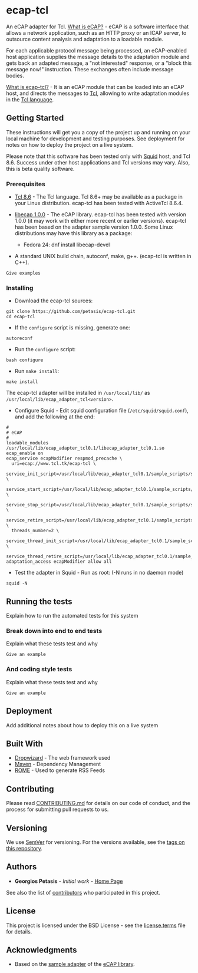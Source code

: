 # ecap-tcl
An eCAP adapter for Tcl.
[What is eCAP?](http://www.e-cap.org/) - eCAP is a software interface that allows a network application, such as an HTTP proxy or an ICAP server, to outsource content analysis and adaptation to a loadable module.

For each applicable protocol message being processed, an eCAP-enabled host application supplies the message details to the adaptation module and gets back an adapted message, a "not interested" response, or a "block this message now!" instruction. These exchanges often include message bodies.

[What is ecap-tcl?](https://github.com/petasis/ecap-tcl) - It is an eCAP module that can be loaded into an eCAP host, and directs the messages to [Tcl](https://tcl.tk/), allowing to write adaptation modules in the [Tcl language](https://tcl.tk/).

## Getting Started

These instructions will get you a copy of the project up and running on your local machine for development and testing purposes. See deployment for notes on how to deploy the project on a live system.

Please note that this software has been tested only with [Squid](http://www.squid-cache.org/) host, and Tcl 8.6. Success under other host applications and Tcl versions may vary. Also, this is beta quality software.

### Prerequisites

* [Tcl 8.6](http://www.tcl.tk/software/tcltk/8.6.html) - The Tcl language. Tcl 8.6+ may be available as a package in your Linux distribution. ecap-tcl has been tested with ActiveTcl 8.6.4.

* [libecap 1.0.0](http://www.e-cap.org/Downloads) - The eCAP library. ecap-tcl has been tested with version 1.0.0 (it may work with either more recent or earlier versions). ecap-tcl has been based on the adapter sample version 1.0.0. Some Linux distributions may have this library as a package:
  * Fedora 24: dnf install libecap-devel

* A standard UNIX build chain, autoconf, make, g++. (ecap-tcl is written in C++).

```
Give examples
```

### Installing

* Download the ecap-tcl sources:
```
git clone https://github.com/petasis/ecap-tcl.git
cd ecap-tcl
```

* If the `configure` script is missing, generate one:
```
autoreconf
```

* Run the `configure` script:
```
bash configure
```

* Run `make install`:
```
make install
```

The ecap-tcl adapter will be installed in `/usr/local/lib/` as `/usr/local/lib/ecap_adapter_tcl<version>`.

* Configure Squid - Edit squid configuration file (`/etc/squid/squid.conf`), and add the following at the end:
```
#
# eCAP
#
loadable_modules /usr/local/lib/ecap_adapter_tcl0.1/libecap_adapter_tcl0.1.so
ecap_enable on
ecap_service ecapModifier respmod_precache \
  uri=ecap://www.tcl.tk/ecap-tcl \
  service_init_script=/usr/local/lib/ecap_adapter_tcl0.1/sample_scripts/service_init.tcl \
  service_start_script=/usr/local/lib/ecap_adapter_tcl0.1/sample_scripts/service_start.tcl \
  service_stop_script=/usr/local/lib/ecap_adapter_tcl0.1/sample_scripts/service_stop.tcl \
  service_retire_script=/usr/local/lib/ecap_adapter_tcl0.1/sample_scripts/service_retire.tcl \
  threads_number=2 \
  service_thread_init_script=/usr/local/lib/ecap_adapter_tcl0.1/sample_scripts/service_thread_init.tcl \
  service_thread_retire_script=/usr/local/lib/ecap_adapter_tcl0.1/sample_scripts/service_thread_retire.tcl
adaptation_access ecapModifier allow all
```

* Test the adapter in Squid - Run as root: (-N runs in no daemon mode)
```
squid -N
```

## Running the tests

Explain how to run the automated tests for this system

### Break down into end to end tests

Explain what these tests test and why

```
Give an example
```

### And coding style tests

Explain what these tests test and why

```
Give an example
```

## Deployment

Add additional notes about how to deploy this on a live system

## Built With

* [Dropwizard](http://www.dropwizard.io/1.0.2/docs/) - The web framework used
* [Maven](https://maven.apache.org/) - Dependency Management
* [ROME](https://rometools.github.io/rome/) - Used to generate RSS Feeds

## Contributing

Please read [CONTRIBUTING.md](https://gist.github.com/PurpleBooth/b24679402957c63ec426) for details on our code of conduct, and the process for submitting pull requests to us.

## Versioning

We use [SemVer](http://semver.org/) for versioning. For the versions available, see the [tags on this repository](https://github.com/your/project/tags). 

## Authors

* **Georgios Petasis** - *Initial work* - [Home Page](http://www.ellogon.org/petasis/)

See also the list of [contributors](https://github.com/your/project/contributors) who participated in this project.

## License

This project is licensed under the BSD License - see the [license.terms](license.terms) file for details.

## Acknowledgments

* Based on the [sample adapter](http://www.e-cap.org/Downloads) of the [eCAP library](http://www.e-cap.org/).

